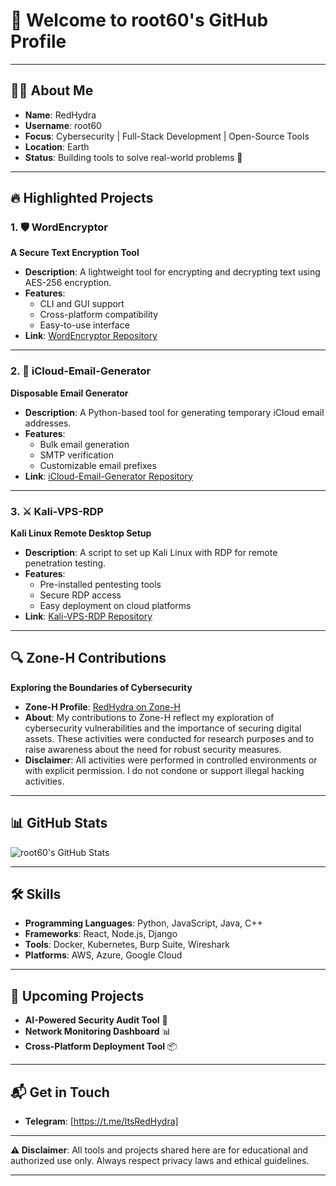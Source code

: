 # 🚀 Welcome to root60's GitHub Profile  

---

## 👨‍💻 About Me  

- **Name**: RedHydra
- **Username**: root60  
- **Focus**: Cybersecurity | Full-Stack Development | Open-Source Tools  
- **Location**: Earth 
- **Status**: Building tools to solve real-world problems 🔧  

---

## 🔥 Highlighted Projects  

### 1. 🛡️ WordEncryptor  
**A Secure Text Encryption Tool**  
- **Description**: A lightweight tool for encrypting and decrypting text using AES-256 encryption.  
- **Features**:  
  - CLI and GUI support  
  - Cross-platform compatibility  
  - Easy-to-use interface  
- **Link**: [WordEncryptor Repository](https://github.com/root60/WordEncryptor)  

---

### 2. 📧 iCloud-Email-Generator  
**Disposable Email Generator**  
- **Description**: A Python-based tool for generating temporary iCloud email addresses.  
- **Features**:  
  - Bulk email generation  
  - SMTP verification  
  - Customizable email prefixes  
- **Link**: [iCloud-Email-Generator Repository](https://github.com/root60/iCloud-Email-Generator)  

---

### 3. ⚔️ Kali-VPS-RDP  
**Kali Linux Remote Desktop Setup**  
- **Description**: A script to set up Kali Linux with RDP for remote penetration testing.  
- **Features**:  
  - Pre-installed pentesting tools  
  - Secure RDP access  
  - Easy deployment on cloud platforms  
- **Link**: [Kali-VPS-RDP Repository](https://github.com/root60/Kali-VPS-RDP)  

---

## 🔍 Zone-H Contributions  
**Exploring the Boundaries of Cybersecurity**  
- **Zone-H Profile**: [RedHydra on Zone-H](https://www.zone-h.org/archive/notifier=RedHydra)  
- **About**: My contributions to Zone-H reflect my exploration of cybersecurity vulnerabilities and the importance of securing digital assets. These activities were conducted for research purposes and to raise awareness about the need for robust security measures.  
- **Disclaimer**: All activities were performed in controlled environments or with explicit permission. I do not condone or support illegal hacking activities.  

---

## 📊 GitHub Stats  

![root60's GitHub Stats](https://github-readme-stats.vercel.app/api?username=root60&show_icons=true&theme=merko&hide_border=true&count_private=true)  

---

## 🛠️ Skills  

- **Programming Languages**: Python, JavaScript, Java, C++  
- **Frameworks**: React, Node.js, Django  
- **Tools**: Docker, Kubernetes, Burp Suite, Wireshark  
- **Platforms**: AWS, Azure, Google Cloud  

---

## 🚀 Upcoming Projects  

- **AI-Powered Security Audit Tool** 🤖  
- **Network Monitoring Dashboard** 📊  
- **Cross-Platform Deployment Tool** 📦  

---

## 📬 Get in Touch  

- **Telegram**: [https://t.me/ItsRedHydra]  


---

**⚠️ Disclaimer**: All tools and projects shared here are for educational and authorized use only. Always respect privacy laws and ethical guidelines.  

---
